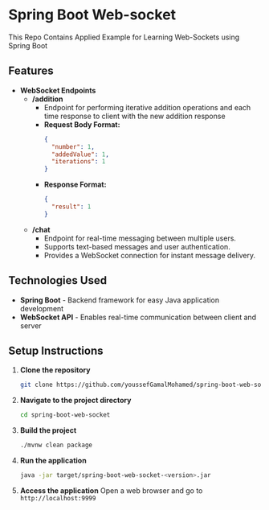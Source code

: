 # Spring Boot Web-socket
This Repo Contains Applied Example for Learning Web-Sockets using Spring Boot

## Features

- **WebSocket Endpoints**
   - **/addition**
      - Endpoint for performing iterative addition operations and each time response to client with the new addition response
      - **Request Body Format:**
        ```json
        {
          "number": 1,
          "addedValue": 1,
          "iterations": 1
        }
        ```
      - **Response Format:**
        ```json
        {
          "result": 1
        }
        ```
   - **/chat**
      - Endpoint for real-time messaging between multiple users.
      - Supports text-based messages and user authentication.
      - Provides a WebSocket connection for instant message delivery.






## Technologies Used

- **Spring Boot** - Backend framework for easy Java application development
- **WebSocket API** - Enables real-time communication between client and server

## Setup Instructions

1. **Clone the repository**
   ```bash
   git clone https://github.com/youssefGamalMohamed/spring-boot-web-socket.git
   ```

2. **Navigate to the project directory**
   ```bash
   cd spring-boot-web-socket
   ```

3. **Build the project**
   ```bash
   ./mvnw clean package
   ```

4. **Run the application**
   ```bash
   java -jar target/spring-boot-web-socket-<version>.jar
   ```

5. **Access the application**
   Open a web browser and go to `http://localhost:9999`

